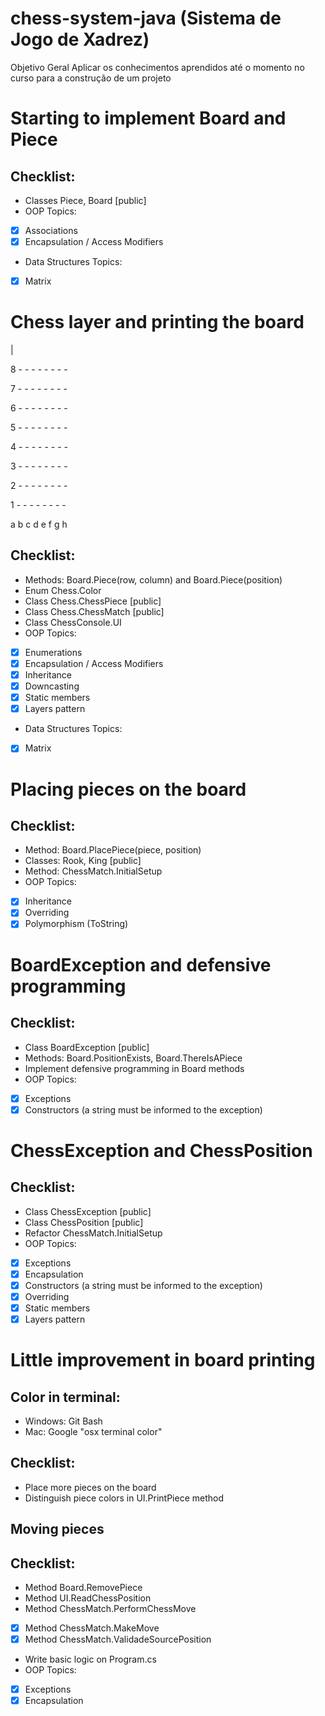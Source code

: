 # chess-system-java (Sistema de Jogo de Xadrez)

Objetivo Geral
  Aplicar os conhecimentos aprendidos até o momento no curso para a construção de um projeto
  
 # Starting to implement Board and Piece
 
## Checklist:
  - Classes Piece, Board [public]
  - OOP Topics:
- [x] Associations
- [x] Encapsulation / Access Modifiers
- Data Structures Topics:
- [x] Matrix

# Chess layer and printing the board

|

<p>8 - - - - - - - -</P>
<p>7 - - - - - - - -</P>
<p>6 - - - - - - - -</P>
<p>5 - - - - - - - -</P>
<p>4 - - - - - - - -</P>
<p>3 - - - - - - - -</P>
<p>2 - - - - - - - -</P>
<p>1 - - - - - - - -</P>
      a b c d e f g h
 
 ## Checklist:
- Methods: Board.Piece(row, column) and Board.Piece(position)
- Enum Chess.Color
- Class Chess.ChessPiece [public]
- Class Chess.ChessMatch [public]
- Class ChessConsole.UI
- OOP Topics:
- [x] Enumerations
- [x] Encapsulation / Access Modifiers
- [x] Inheritance
- [x] Downcasting
- [x] Static members
- [x] Layers pattern
- Data Structures Topics:
- [x] Matrix
 
# Placing pieces on the board
## Checklist:
- Method: Board.PlacePiece(piece, position)
- Classes: Rook, King [public]
- Method: ChessMatch.InitialSetup
- OOP Topics:
- [x] Inheritance
- [x] Overriding
- [x] Polymorphism (ToString)

# BoardException and defensive programming
## Checklist:
- Class BoardException [public]
- Methods: Board.PositionExists, Board.ThereIsAPiece
- Implement defensive programming in Board methods
- OOP Topics:
- [x] Exceptions
- [x] Constructors (a string must be informed to the exception)

# ChessException and ChessPosition
## Checklist:
- Class ChessException [public]
- Class ChessPosition [public]
- Refactor ChessMatch.InitialSetup
- OOP Topics:
- [x] Exceptions
- [x] Encapsulation
- [x] Constructors (a string must be informed to the exception)
- [x] Overriding
- [x] Static members
- [x] Layers pattern

# Little improvement in board printing
## Color in terminal:
- Windows: Git Bash
- Mac: Google "osx terminal color"
## Checklist:
- Place more pieces on the board
- Distinguish piece colors in UI.PrintPiece method
## Moving pieces
## Checklist:
- Method Board.RemovePiece
- Method UI.ReadChessPosition
- Method ChessMatch.PerformChessMove
- [x] Method ChessMatch.MakeMove
- [x] Method ChessMatch.ValidadeSourcePosition
- Write basic logic on Program.cs
- OOP Topics:
- [x] Exceptions
- [x] Encapsulation

